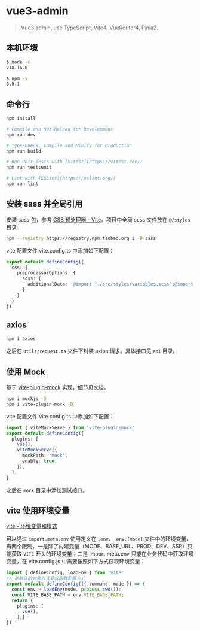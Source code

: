 # vue3-admin

> Vue3 admin, use TypeScript, Vite4, VueRouter4, Pinia2.

## 本机环境
```sh
$ node -v
v18.16.0

$ npm -v
9.5.1
```

## 命令行
```sh
npm install

# Compile and Hot-Reload for Development
npm run dev

# Type-Check, Compile and Minify for Production
npm run build

# Run Unit Tests with [Vitest](https://vitest.dev/)
npm run test:unit

# Lint with [ESLint](https://eslint.org/)
npm run lint
```

## 安装 sass 并全局引用
安装 sass 包，参考 [CSS 预处理器 - Vite](https://cn.vitejs.dev/guide/features.html#css-pre-processors)。项目中全局 scss 文件放在 `@/styles` 目录
```sh
npm --registry https://registry.npm.taobao.org i -D sass
```

vite 配置文件 vite.config.ts 中添加如下配置：
```ts
export default defineConfig({
  css: {
    preprocessorOptions: {
      scss: {
        additionalData: '@import "./src/styles/variables.scss";@import "./src/styles/mixin.scss";'
      }
    }
  }
})
```

## axios

```sh
npm i axios
```

之后在 `utils/request.ts` 文件下封装 axios 请求。具体接口见 `api` 目录。

## 使用 Mock
基于 [vite-plugin-mock](https://github.com/vbenjs/vite-plugin-mock) 实现，细节见文档。
```sh
npm i mockjs -S
npm i vite-plugin-mock -D
```

vite 配置文件 vite.config.ts 中添加如下配置：

```ts
import { viteMockServe } from 'vite-plugin-mock'
export default defineConfig({
  plugins: [
    vue(),
    viteMockServe({
      mockPath: 'mock',
      enable: true,
    }),
  ],
}
```

之后在 `mock` 目录中添加测试接口。


## vite 使用环境变量
[vite - 环境变量和模式](https://cn.vitejs.dev/guide/env-and-mode.html)

可以通过 `import.meta.env` 使用定义在 `.env`、`.env.[mode]` 文件中的环境变量，有两个限制，一是除了内建变量（MODE、BASE_URL、PROD、DEV、SSR）只能获取 `VITE` 开头的环境变量；二是 import.meta.env 只能在业务代码中获取环境变量，在 vite.config.js 中需要按照如下方式获取环境变量：
```ts
import { defineConfig, loadEnv } from 'vite'
// 从默认的对象方式变成函数配置方式
export default defineConfig(({ command, mode }) => {
  const env = loadEnv(mode, process.cwd());
  const VITE_BASE_PATH = env.VITE_BASE_PATH;
  return {
    plugins: [
      vue(),
    ],}
})
```
